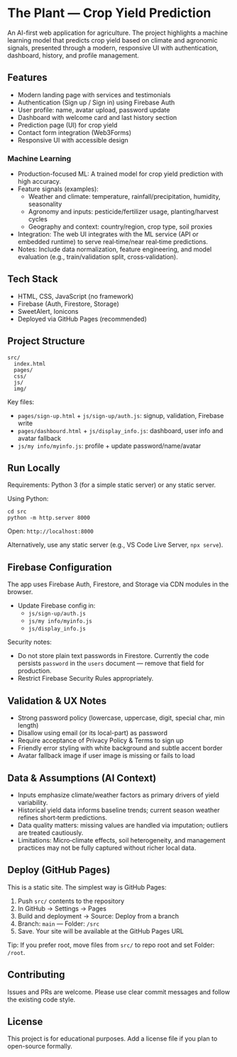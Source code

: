 # The Plant — Crop Yield Prediction

An AI-first web application for agriculture. The project highlights a machine learning model that predicts crop yield based on climate and agronomic signals, presented through a modern, responsive UI with authentication, dashboard, history, and profile management.

## Features
- Modern landing page with services and testimonials
- Authentication (Sign up / Sign in) using Firebase Auth
- User profile: name, avatar upload, password update
- Dashboard with welcome card and last history section
- Prediction page (UI) for crop yield
- Contact form integration (Web3Forms)
- Responsive UI with accessible design

### Machine Learning
- Production-focused ML: A trained model for crop yield prediction with high accuracy.
- Feature signals (examples):
  - Weather and climate: temperature, rainfall/precipitation, humidity, seasonality
  - Agronomy and inputs: pesticide/fertilizer usage, planting/harvest cycles
  - Geography and context: country/region, crop type, soil proxies
- Integration: The web UI integrates with the ML service (API or embedded runtime) to serve real‑time/near real‑time predictions.
- Notes: Include data normalization, feature engineering, and model evaluation (e.g., train/validation split, cross‑validation).

## Tech Stack
- HTML, CSS, JavaScript (no framework)
- Firebase (Auth, Firestore, Storage)
- SweetAlert, Ionicons
- Deployed via GitHub Pages (recommended)

## Project Structure
```
src/
  index.html
  pages/
  css/
  js/
  img/
```

Key files:
- `pages/sign-up.html` + `js/sign-up/auth.js`: signup, validation, Firebase write
- `pages/dashbourd.html` + `js/display_info.js`: dashboard, user info and avatar fallback
- `js/my info/myinfo.js`: profile + update password/name/avatar

## Run Locally
Requirements: Python 3 (for a simple static server) or any static server.

Using Python:
```
cd src
python -m http.server 8000
```
Open: `http://localhost:8000`

Alternatively, use any static server (e.g., VS Code Live Server, `npx serve`).

## Firebase Configuration
The app uses Firebase Auth, Firestore, and Storage via CDN modules in the browser.
- Update Firebase config in:
  - `js/sign-up/auth.js`
  - `js/my info/myinfo.js`
  - `js/display_info.js`

Security notes:
- Do not store plain text passwords in Firestore. Currently the code persists `password` in the `users` document — remove that field for production.
- Restrict Firebase Security Rules appropriately.

## Validation & UX Notes
- Strong password policy (lowercase, uppercase, digit, special char, min length)
- Disallow using email (or its local-part) as password
- Require acceptance of Privacy Policy & Terms to sign up
- Friendly error styling with white background and subtle accent border
- Avatar fallback image if user image is missing or fails to load

## Data & Assumptions (AI Context)
- Inputs emphasize climate/weather factors as primary drivers of yield variability.
- Historical yield data informs baseline trends; current season weather refines short‑term predictions.
- Data quality matters: missing values are handled via imputation; outliers are treated cautiously.
- Limitations: Micro‑climate effects, soil heterogeneity, and management practices may not be fully captured without richer local data.

## Deploy (GitHub Pages)
This is a static site. The simplest way is GitHub Pages:
1) Push `src/` contents to the repository
2) In GitHub → Settings → Pages
3) Build and deployment → Source: Deploy from a branch
4) Branch: `main` — Folder: `/src`
5) Save. Your site will be available at the GitHub Pages URL

Tip: If you prefer root, move files from `src/` to repo root and set Folder: `/root`.

## Contributing
Issues and PRs are welcome. Please use clear commit messages and follow the existing code style.

## License
This project is for educational purposes. Add a license file if you plan to open-source formally.